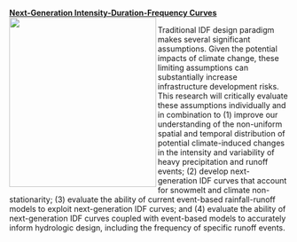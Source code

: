 <a style="white-space: nowrap" href="https://www.serdp-estcp.org/Program-Areas/Resource-Conservation-and-Resiliency/Natural-Resources/Cold-Regions-Ecology-and-Management/RC-2546" style="font-size: 25px;"><strong>Next-Generation Intensity-Duration-Frequency Curves</strong></a>
<br /> 
<img src="https://image.ibb.co/nO7Bao/NG_IDF.png" class="image2" width="265" height="306.4" align="left" border="0" style="border-style: none;"> 

Traditional IDF design paradigm makes several significant assumptions. Given the potential impacts of climate change, these limiting assumptions can substantially increase infrastructure development risks. This research will critically evaluate these assumptions individually and in combination to (1) improve our understanding of the non-uniform spatial and temporal distribution of potential climate-induced changes in the intensity and variability of heavy precipitation and runoff events; (2) develop next-generation IDF curves that account for snowmelt and climate non-stationarity; (3) evaluate the ability of current event-based rainfall-runoff models to exploit next-generation IDF curves; and (4) evaluate the ability of next-generation IDF curves coupled with event-based models to accurately inform hydrologic design, including the frequency of specific runoff events.


